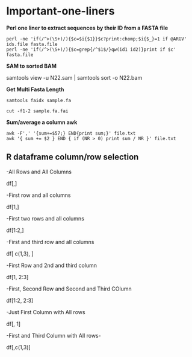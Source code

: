 # Important-one-liners

**Perl one liner to extract sequences by their ID from a FASTA file**
```
perl -ne 'if(/^>(\S+)/){$c=$i{$1}}$c?print:chomp;$i{$_}=1 if @ARGV' ids.file fasta.file
perl -ne 'if(/^>(\S+)/){$c=grep{/^$1$/}qw(id1 id2)}print if $c' fasta.file
```
**SAM to sorted BAM**

samtools view -u N22.sam | samtools sort -o N22.bam

**Get Multi Fasta Length**
```
samtools faidx sample.fa

cut -f1-2 sample.fa.fai
```
**Sum/average a column awk**
```
awk -F',' '{sum+=$57;} END{print sum;}' file.txt
awk '{ sum += $2 } END { if (NR > 0) print sum / NR }' file.txt
```
## R dataframe column/row selection 

-All Rows and All Columns

df[,]

-First row and all columns

df[1,]

-First two rows and all columns

df[1:2,]

-First and third row and all columns

df[ c(1,3), ]

-First Row and 2nd and third column

df[1, 2:3]

-First, Second Row and Second and Third COlumn

df[1:2, 2:3]

-Just First Column with All rows

df[, 1]

-First and Third Column with All rows-

df[,c(1,3)]
